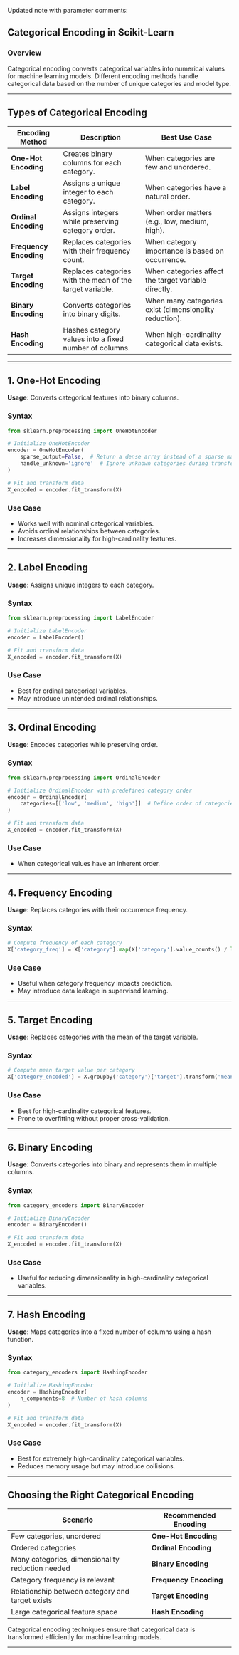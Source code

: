 Updated note with parameter comments:  

## **Categorical Encoding in Scikit-Learn**  

### **Overview**  
Categorical encoding converts categorical variables into numerical values for machine learning models. Different encoding methods handle categorical data based on the number of unique categories and model type.  

---

## **Types of Categorical Encoding**  

| **Encoding Method** | **Description** | **Best Use Case** |
|----------------------|----------------|--------------------|
| **One-Hot Encoding** | Creates binary columns for each category. | When categories are few and unordered. |
| **Label Encoding** | Assigns a unique integer to each category. | When categories have a natural order. |
| **Ordinal Encoding** | Assigns integers while preserving category order. | When order matters (e.g., low, medium, high). |
| **Frequency Encoding** | Replaces categories with their frequency count. | When category importance is based on occurrence. |
| **Target Encoding** | Replaces categories with the mean of the target variable. | When categories affect the target variable directly. |
| **Binary Encoding** | Converts categories into binary digits. | When many categories exist (dimensionality reduction). |
| **Hash Encoding** | Hashes category values into a fixed number of columns. | When high-cardinality categorical data exists. |

---

## **1. One-Hot Encoding**  
**Usage**: Converts categorical features into binary columns.  

### **Syntax**  
```python
from sklearn.preprocessing import OneHotEncoder

# Initialize OneHotEncoder
encoder = OneHotEncoder(
    sparse_output=False,  # Return a dense array instead of a sparse matrix
    handle_unknown='ignore'  # Ignore unknown categories during transformation
)

# Fit and transform data
X_encoded = encoder.fit_transform(X)
```

### **Use Case**  
- Works well with nominal categorical variables.  
- Avoids ordinal relationships between categories.  
- Increases dimensionality for high-cardinality features.  

---

## **2. Label Encoding**  
**Usage**: Assigns unique integers to each category.  

### **Syntax**  
```python
from sklearn.preprocessing import LabelEncoder

# Initialize LabelEncoder
encoder = LabelEncoder()

# Fit and transform data
X_encoded = encoder.fit_transform(X)
```

### **Use Case**  
- Best for ordinal categorical variables.  
- May introduce unintended ordinal relationships.  

---

## **3. Ordinal Encoding**  
**Usage**: Encodes categories while preserving order.  

### **Syntax**  
```python
from sklearn.preprocessing import OrdinalEncoder

# Initialize OrdinalEncoder with predefined category order
encoder = OrdinalEncoder(
    categories=[['low', 'medium', 'high']]  # Define order of categories
)

# Fit and transform data
X_encoded = encoder.fit_transform(X)
```

### **Use Case**  
- When categorical values have an inherent order.  

---

## **4. Frequency Encoding**  
**Usage**: Replaces categories with their occurrence frequency.  

### **Syntax**  
```python
# Compute frequency of each category
X['category_freq'] = X['category'].map(X['category'].value_counts() / len(X))
```

### **Use Case**  
- Useful when category frequency impacts prediction.  
- May introduce data leakage in supervised learning.  

---

## **5. Target Encoding**  
**Usage**: Replaces categories with the mean of the target variable.  

### **Syntax**  
```python
# Compute mean target value per category
X['category_encoded'] = X.groupby('category')['target'].transform('mean')
```

### **Use Case**  
- Best for high-cardinality categorical features.  
- Prone to overfitting without proper cross-validation.  

---

## **6. Binary Encoding**  
**Usage**: Converts categories into binary and represents them in multiple columns.  

### **Syntax**  
```python
from category_encoders import BinaryEncoder

# Initialize BinaryEncoder
encoder = BinaryEncoder()

# Fit and transform data
X_encoded = encoder.fit_transform(X)
```

### **Use Case**  
- Useful for reducing dimensionality in high-cardinality categorical variables.  

---

## **7. Hash Encoding**  
**Usage**: Maps categories into a fixed number of columns using a hash function.  

### **Syntax**  
```python
from category_encoders import HashingEncoder

# Initialize HashingEncoder
encoder = HashingEncoder(
    n_components=8  # Number of hash columns
)

# Fit and transform data
X_encoded = encoder.fit_transform(X)
```

### **Use Case**  
- Best for extremely high-cardinality categorical variables.  
- Reduces memory usage but may introduce collisions.  

---

## **Choosing the Right Categorical Encoding**  

| **Scenario** | **Recommended Encoding** |
|-------------|--------------------------|
| Few categories, unordered | **One-Hot Encoding** |
| Ordered categories | **Ordinal Encoding** |
| Many categories, dimensionality reduction needed | **Binary Encoding** |
| Category frequency is relevant | **Frequency Encoding** |
| Relationship between category and target exists | **Target Encoding** |
| Large categorical feature space | **Hash Encoding** |

Categorical encoding techniques ensure that categorical data is transformed efficiently for machine learning models.

---